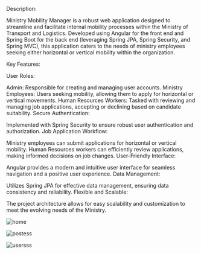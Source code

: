 

Description:


Ministry Mobility Manager is a robust web application designed to streamline and facilitate internal mobility processes within the Ministry of Transport and Logistics. Developed using Angular for the front end and Spring Boot for the back end (leveraging Spring JPA, Spring Security, and Spring MVC), this application caters to the needs of ministry employees seeking either horizontal or vertical mobility within the organization.

Key Features:

User Roles:

Admin: Responsible for creating and managing user accounts.
Ministry Employees: Users seeking mobility, allowing them to apply for horizontal or vertical movements.
Human Resources Workers: Tasked with reviewing and managing job applications, accepting or declining based on candidate suitability.
Secure Authentication:

Implemented with Spring Security to ensure robust user authentication and authorization.
Job Application Workflow:

Ministry employees can submit applications for horizontal or vertical mobility.
Human Resources workers can efficiently review applications, making informed decisions on job changes.
User-Friendly Interface:

Angular provides a modern and intuitive user interface for seamless navigation and a positive user experience.
Data Management:

Utilizes Spring JPA for effective data management, ensuring data consistency and reliability.
Flexible and Scalable:

The project architecture allows for easy scalability and customization to meet the evolving needs of the Ministry.


![home](https://github.com/pizzo54/managerial-mobility-System-angular/assets/87623142/7d566242-fe28-478e-8312-8b98aef5f0d9)


![postess](https://github.com/pizzo54/managerial-mobility-System-angular/assets/87623142/888c154c-4b34-4484-9845-d800824aa677)


![usersss](https://github.com/pizzo54/managerial-mobility-System-angular/assets/87623142/84739d37-0bf9-4c93-8bb6-d9d3506e7d30)


